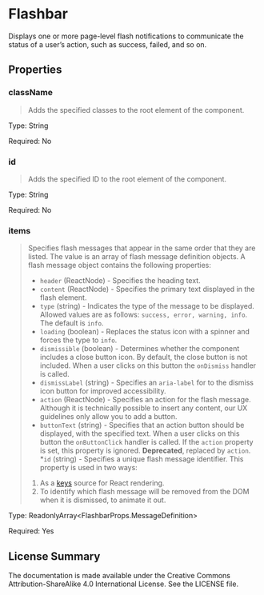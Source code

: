 # Flashbar

Displays one or more page-level flash notifications to communicate the status of a user’s action, such as success, failed, and so on.



## Properties



### className

> Adds the specified classes to the root element of the component.

Type: String

Required: No


### id

> Adds the specified ID to the root element of the component.

Type: String

Required: No


### items

> Specifies flash messages that appear in the same order that they are listed.
> The value is an array of flash message definition objects.
> A flash message object contains the following properties:
> * `header` (ReactNode) - Specifies the heading text.
> * `content` (ReactNode) - Specifies the primary text displayed in the flash element.
> * `type` (string) - Indicates the type of the message to be displayed. Allowed values are as follows: `success, error, warning, info`. The default is `info`.
> * `loading` (boolean) - Replaces the status icon with a spinner and forces the type to `info`.
> * `dismissible` (boolean) - Determines whether the component includes a close button icon. By default, the close button is not included.
> When a user clicks on this button the `onDismiss` handler is called.
> * `dismissLabel` (string) - Specifies an `aria-label` for to the dismiss icon button for improved accessibility.
> * `action` (ReactNode) - Specifies an action for the flash message. Although it is technically possible to insert any content,
> our UX guidelines only allow you to add a button.
> * `buttonText` (string) - Specifies that an action button should be displayed, with the specified text.
> When a user clicks on this button the `onButtonClick` handler is called. If the `action` property is set, this property is ignored.
> **Deprecated**, replaced by `action`.
> *`id` (string) - Specifies a unique flash message identifier. This property  is used in two ways:
> 1. As a [keys](https://reactjs.org/docs/lists-and-keys.html#keys) source for React rendering.
> 2. To identify which flash message will be removed from the DOM when it is dismissed, to animate it out.

Type: ReadonlyArray<FlashbarProps.MessageDefinition>

Required: Yes









## License Summary

The documentation is made available under the Creative Commons Attribution-ShareAlike 4.0 International License. See the LICENSE file.
